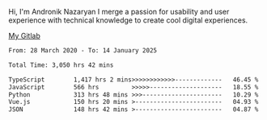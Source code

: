 Hi, I'm Andronik Nazaryan
I merge a passion for usability and user experience with technical knowledge to create cool digital experiences.

[My Gitlab](https://gitlab.com/anridev24)

<!--START_SECTION:waka-->

```txt
From: 28 March 2020 - To: 14 January 2025

Total Time: 3,050 hrs 42 mins

TypeScript        1,417 hrs 2 mins>>>>>>>>>>>>-------------   46.45 %
JavaScript        566 hrs         >>>>>--------------------   18.55 %
Python            313 hrs 48 mins >>>----------------------   10.29 %
Vue.js            150 hrs 20 mins >------------------------   04.93 %
JSON              148 hrs 42 mins >------------------------   04.87 %
```

<!--END_SECTION:waka-->
